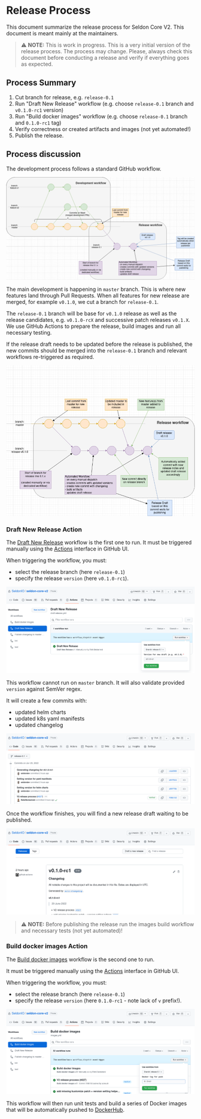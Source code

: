 # Release Process

This document summarize the release process for Seldon Core V2.
This document is meant mainly at the maintainers.



> :warning: **NOTE:** This is work in progress. This is a very initial version of the release process. The process may change. Please, always check this document before conducting a release and verify if everything goes as expected.



## Process Summary

1. Cut branch for release, e.g. `release-0.1`
2. Run "Draft New Release" workflow (e.g. choose `release-0.1` branch and `v0.1.0-rc1` version)
3. Run "Build docker images" workflow (e.g. choose `release-0.1` branch and `0.1.0-rc1` tag)
4. Verify correctness or created artifacts and images (not yet automated!)
5. Publish the release.


## Process discussion

The development process follows a standard GitHub workflow.

![Development Graph](.images/release-1.png)

The main development is happening in `master` branch.
This is where new features land through Pull Requests.
When all features for new release are merged, for example `v0.1.0`, we cut a branch for `release-0.1`.

The `release-0.1` branch will be base for `v0.1.0` release as well as the release candidates, e.g. `v0.1.0-rcX` and successive patch releases `v0.1.X`.
We use GitHub Actions to prepare the release, build images and run all necessary testing.

If the release draft needs to be updated before the release is published, the new commits should be merged into the `release-0.1` branch and relevant workflows re-triggered as required.

![Draft Update Graph](.images/release-2.png)


### Draft New Release Action

The [Draft New Release](./.github/workflows/draft-release.yml) workflow is the first one to run.
It must be triggered manually using the [Actions](https://github.com/SeldonIO/seldon-core-v2/actions/workflows/draft-release.yml) interface in GitHub UI.

When triggering the workflow, you must:
- select the release branch (here `release-0.1`)
- specify the release `version` (here `v0.1.0-rc1`).

![Triggering Draft Workflow](.images/release-4.png)

This workflow cannot run on `master` branch.
It will also validate provided `version` against SemVer regex.

It will create a few commits with:
- updated helm charts
- updated k8s yaml manifests
- updated changelog

![Created Commits](.images/release-3.png)

Once the workflow finishes, you will find a new release draft waiting to be published.

![Draft Release](.images/release-5.png)

> :warning: **NOTE:** Before publishing the release run the images build workflow and necessary tests (not yet automated)!


### Build docker images Action

The [Build docker images](./.github/workflows/images.yml) workflow is the second one to run.

It must be triggered manually using the [Actions](https://github.com/SeldonIO/seldon-core-v2/actions/workflows/draft-release.yml) interface in GitHub UI.

When triggering the workflow, you must:
- select the release branch (here `release-0.1`)
- specify the release `version` (here `0.1.0-rc1` - note lack of `v` prefix!).

![Triggering Build images](.images/release-6.png)

This workflow will then run unit tests and build a series of Docker images that will be automatically pushed to [DockerHub](https://hub.docker.com/).
